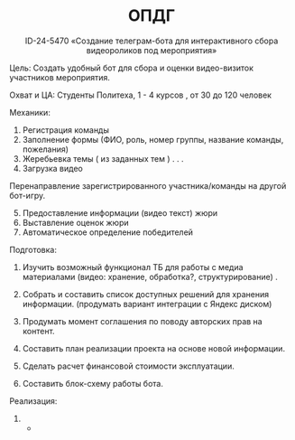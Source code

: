 <h1 align="center">ОПДГ</h1>

<div align="center">
ID-24-5470 «Создание телеграм-бота для интерактивного сбора видеороликов под мероприятия»
</div>

Цель: 
Создать удобный бот для сбора и оценки видео-визиток участников мероприятия. 


Охват и ЦА:
Студенты Политеха, 1 - 4 курсов , от 30 до 120 человек

Механики: 
1. Регистрация команды
2. Заполнение формы (ФИО, роль, номер группы, название команды, пожелания)
3. Жеребьевка темы ( из заданных тем )
. . .  
4. Загрузка видео 

Перенаправление зарегистрированного участника/команды на другой бот-игру.

5. Предоставление информации (видео текст) жюри
6. Выставление оценок жюри 
7. Автоматическое определение победителей

Подготовка:
1. Изучить возможный функционал ТБ для работы с медиа материалами (видео: хранение, обработка?, структурирование) .
2. Собрать и составить список доступных решений для хранения информации. (продумать вариант интеграции с Яндекс диском)
3. Продумать момент соглашения по поводу авторских прав на контент. 

4. Составить план реализации проекта на основе новой информации.
5. Сделать расчет финансовой стоимости эксплуатации.
6. Составить блок-схему работы бота.

Реализация:
1. - 
